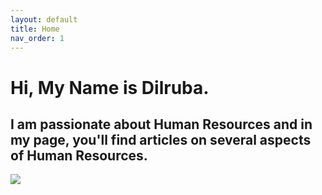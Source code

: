 ```yaml
---
layout: default
title: Home
nav_order: 1
---
```


# Hi, My Name is Dilruba. 
## I am passionate about Human Resources and in my page, you'll find articles on several aspects of Human Resources. 

![](https://github.com/dilruba-n/dilruba-n.github.io/blob/master/hr.jpg)



